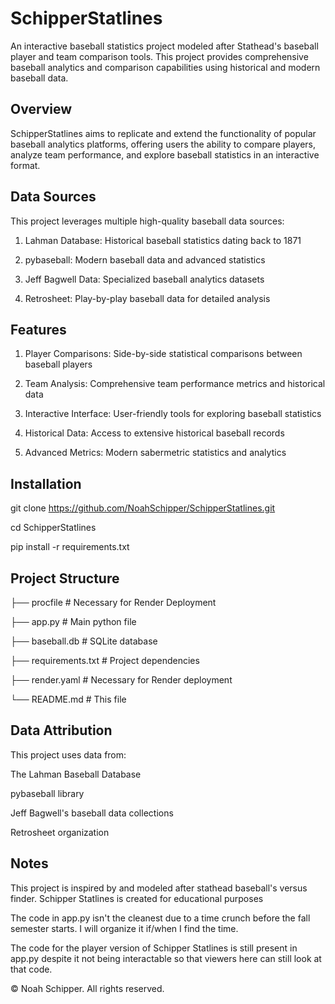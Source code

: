 # SchipperStatlines

An interactive baseball statistics project modeled after Stathead's baseball player and team comparison tools. This project provides comprehensive baseball analytics and comparison capabilities using historical and modern baseball data.

## Overview

SchipperStatlines aims to replicate and extend the functionality of popular baseball analytics platforms, offering users the ability to compare players, analyze team performance, and explore baseball statistics in an interactive format.

## Data Sources

This project leverages multiple high-quality baseball data sources:

1. Lahman Database: Historical baseball statistics dating back to 1871

2. pybaseball: Modern baseball data and advanced statistics

3. Jeff Bagwell Data: Specialized baseball analytics datasets

4. Retrosheet: Play-by-play baseball data for detailed analysis

## Features

1. Player Comparisons: Side-by-side statistical comparisons between baseball players

2. Team Analysis: Comprehensive team performance metrics and historical data

3. Interactive Interface: User-friendly tools for exploring baseball statistics

4. Historical Data: Access to extensive historical baseball records

5. Advanced Metrics: Modern sabermetric statistics and analytics

## Installation

git clone https://github.com/NoahSchipper/SchipperStatlines.git

cd SchipperStatlines

pip install -r requirements.txt

## Project Structure

├── procfile    # Necessary for Render Deployment

├── app.py # Main python file

├── baseball.db  # SQLite database

├── requirements.txt      # Project dependencies

├── render.yaml    # Necessary for Render deployment

└── README.md            # This file

## Data Attribution

This project uses data from:

The Lahman Baseball Database

pybaseball library

Jeff Bagwell's baseball data collections

Retrosheet organization

## Notes

This project is inspired by and modeled after stathead baseball's versus finder. Schipper Statlines is created for educational purposes

The code in app.py isn't the cleanest due to a time crunch before the fall semester starts. I will organize it if/when I find the time.

The code for the player version of Schipper Statlines is still present in app.py despite it not being interactable so that viewers here can still look at that code.

© Noah Schipper. All rights reserved.

